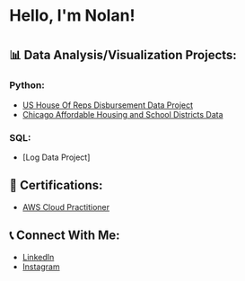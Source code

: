 <h1>Hello, I'm Nolan!<h1>
  
<h2>📊 Data Analysis/Visualization Projects:</h2>

<h3>Python:</h3>

- [US House Of Reps Disbursement Data Project](https://github.com/nurgo24/USHouseOfRepsData)
- [Chicago Affordable Housing and School Districts Data](https://github.com/nurgo24/ChicagoDataPortalProject)

<h3>SQL:</h3>

- [Log Data Project]

<h2>📑 Certifications:</h2>

- [AWS Cloud Practitioner](https://www.credly.com/badges/177c8465-274a-4488-bda8-b61c64544701/public_url)

<h2>📞 Connect With Me:</h2>

- [LinkedIn](https://www.linkedin.com/in/nolan-urgo/)
- [Instagram](https://www.instagram.com/nurgo24/)
